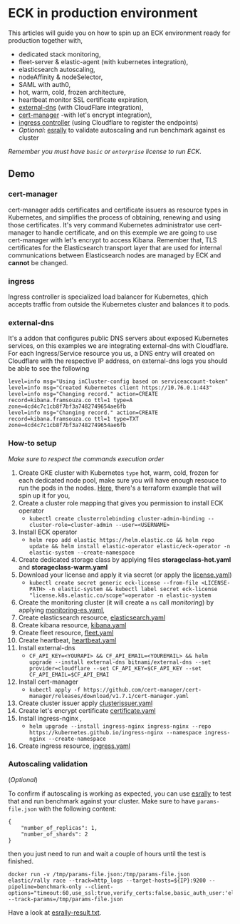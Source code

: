 # ECK in production environment

This articles will guide you on how to spin up an ECK environment ready for production together with,

- dedicated stack monitoring,
- fleet-server & elastic-agent (with kubernetes integration),
- elasticsearch autoscaling,
- nodeAffinity & nodeSelector,
- SAML with auth0,
- hot, warm, cold, frozen architecture,
- heartbeat monitor SSL certificate expiration,
- [external-dns](https://github.com/kubernetes-sigs/external-dns) (with CloudFlare integration),
- [cert-manager](https://github.com/cert-manager/cert-manager) -with let's encrypt integration),
- [ingress controller](https://kubernetes.github.io/ingress-nginx/) (using Cloudflare to register the endpoints)
- _Optional_: [esrally](https://esrally.readthedocs.io/en/stable/) to validate autoscaling and run benchmark against es cluster

_Remember you must have `basic` or `enterprise` license to run ECK._

## Demo

### cert-manager
cert-manager adds certificates and  certificate issuers as resource types in Kubernetes, and simplifies the process of obtaining, renewing and using those certificates. It's very command Kubernetes administrator use cert-manager to handle certificate, and on this exemple we are going to use cert-manager with let's encrypt to access Kibana. Remember that, TLS certificates for the Elasticsearch transport layer that are used for internal communications between Elasticsearch nodes are managed by ECK and **cannot** be changed.

### ingress
Ingress controller is specialized load balancer for Kubernetes, qhich accepts traffic from outside the Kubernetes cluster and balances it to pods.

### external-dns
It's a addon that configures public DNS servers about exposed Kubernetes services, on this examples we are integrating external-dns with Cloudflare. For each Ingress/Service resource you us, a DNS entry will created on Cloudflare with the respective IP address, on external-dns logs you should be able to see the following

```
level=info msg="Using inCluster-config based on serviceaccount-token"
level=info msg="Created Kubernetes client https://10.76.0.1:443"
level=info msg="Changing record." action=CREATE record=kibana.framsouza.co ttl=1 type=A zone=4cd4c7c1cb8f7bf3a7482749654ae6fb
level=info msg="Changing record." action=CREATE record=kibana.framsouza.co ttl=1 type=TXT zone=4cd4c7c1cb8f7bf3a7482749654ae6fb
```

### How-to setup

_Make sure to respect the commands execution order_

1. Create GKE cluster with Kubernetes `type` hot, warm, cold,  frozen for each dedicated node pool, make sure you will have enough resouce to run the pods in the nodes. [Here](https://github.com/framsouza/terraform), there's a terraform example that will spin up it for you,
2. Create a cluster role mapping that gives you permission to install ECK operator
	- `kubectl create clusterrolebinding cluster-admin-binding --cluster-role=cluster-admin --user=<USERNAME>`
3. Install ECK operator
	- `helm repo add elastic https://helm.elastic.co && helm repo update && helm install elastic-operator elastic/eck-operator -n elastic-system --create-namespace`
4. Create dedicated storage class by applying files **storageclass-hot.yaml** and **storageclass-warm.yaml**
5. Download your license and apply it via secret (or apply the [license.yaml](https://github.com/framsouza/eck-ready-for-production/blob/main/license.yaml))
	- `kubectl create secret generic eck-license --from-file <LICENSE-PATH> -n elastic-system && kubectl label secret eck-license "license.k8s.elastic.co/scope"=operator -n elastic-system`
6. Create the monitoring cluster (it will create a `ns` call *monitoring*) by applying [monitoring-es.yaml](https://github.com/framsouza/eck-ready-for-production/blob/main/monitoring-es.yaml),
7. Create elasticsearch resource, [elasticsearch.yaml](https://github.com/framsouza/eck-ready-for-production/blob/main/elasticsearch.yaml)
8. Create kibana resource, [kibana.yaml](https://github.com/framsouza/eck-ready-for-production/blob/main/kibana.yaml)
9. Create fleet resource, [fleet.yaml](https://github.com/framsouza/eck-ready-for-production/blob/main/fleet.yaml)
10. Create heartbeat, [heartbeat.yaml](https://github.com/framsouza/eck-ready-for-production/blob/main/heartbeat.yaml)
11. Install external-dns
	- `CF_API_KEY=<YOURAPI> && CF_API_EMAIL=<YOUREMAIL> && helm upgrade --install external-dns bitnami/external-dns --set provider=cloudflare --set CF_API_KEY=$CF_API_KEY --set CF_API_EMAIL=$CF_API_EMAI`
12. Install cert-manager
	- `kubectl apply -f https://github.com/cert-manager/cert-manager/releases/download/v1.7.1/cert-manager.yaml`
13. Create cluster issuer apply [clusterissuer.yaml](https://github.com/framsouza/eck-ready-for-production/blob/main/clusterissuer.yaml)
14. Create let's encrypt certificate [certificate.yaml](https://github.com/framsouza/eck-ready-for-production/blob/main/certificate.yaml)
15. Install ingress-nginx ,
	- `helm upgrade --install ingress-nginx ingress-nginx --repo https://kubernetes.github.io/ingress-nginx --namespace ingress-nginx --create-namespace`
16. Create ingress resource, [ingress.yaml](https://github.com/framsouza/eck-ready-for-production/blob/main/ingress.yaml)


### Autoscaling validation
(_Optional_)

To confirm if autoscaling is working as expected, you can use [esrally](https://esrally.readthedocs.io/en/stable/) to test that and run benchmark against your cluster. Make sure to have `params-file.json` with the following content:
```
{
    "number_of_replicas": 1,
    "number_of_shards": 2
}
```

then you just need to run and wait a couple of hours until the test is finished.

```
docker run -v /tmp/params-file.json:/tmp/params-file.json elastic/rally race --track=http_logs --target-hosts=${IP}:9200 --pipeline=benchmark-only --client-options="timeout:60,use_ssl:true,verify_certs:false,basic_auth_user:'elastic',basic_auth_password:'${PASSWORD}'"  --track-params=/tmp/params-file.json
```

Have a look at [esrally-result.txt](https://github.com/framsouza/eck-ready-for-production/blob/main/esrally-result.txt).
